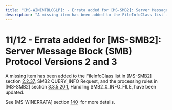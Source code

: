 ```yaml
---
title: "[MS-WININTBLOGLP]: - Errata added for [MS-SMB2]: Server Message Block (SMB) Protocol Versions 2 and 3"
description: "A missing item has been added to the FileInfoClass list in [MS-SMB2] section 2.2.37, SMB2 QUERY_INFO Request, and the processing rules in"
---
```


# 11/12 - Errata added for [MS-SMB2]: Server Message Block (SMB) Protocol Versions 2 and 3

<p> </p>
<p>A missing item has been added to the FileInfoClass list in [MS-SMB2]
section <span><a href="/openspecs/windows_protocols/MS-SMB2/d623b2f7-a5cd-4639-8cc9-71fa7d9f9ba9">2.2.37</a></span>,
SMB2 QUERY_INFO Request, and the processing rules in [MS-SMB2] section <span><a href="/openspecs/windows_protocols/MS-SMB2/d64e0451-64a2-425a-848e-52a7dddab7b9">3.3.5.20.1</a></span>,
Handling SMB2_0_INFO_FILE, have been updated. </p>

<p>See [MS-WINERRATA] section <span><a href="/openspecs/windows_protocols/MS-WINERRATA/2cdafcfa-ce51-426a-9678-630a505a1a35">140</a></span> 
for more details.</p>


                